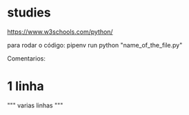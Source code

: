 # studies

https://www.w3schools.com/python/

para rodar o código: pipenv run python "name_of_the_file.py"

Comentarios: 
# 1 linha

""" varias
linhas 
"""


